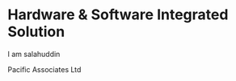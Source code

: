 <!DOCTYPE>
<html>
<head>
<link rel="stylesheet" href="style.css">
</head>
<body>
<h1>Hardware & Software Integrated Solution </h1>
<p> I am salahuddin </p>
<p> Pacific Associates Ltd </p>
</body>
</html>

